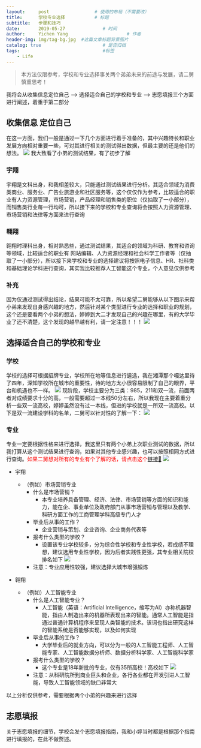 ```yaml
---
layout:     post                 # 使用的布局（不需要改）
title:      学校专业选择           # 标题 
subtitle:   步骤和技巧 
date:       2019-05-27              # 时间
author:     Yichen Yang                      # 作者
header-img: img/tag-bg.jpg  #这篇文章标题背景图片
catalog: true                       # 是否归档
tags:                               #标签
    - Life
---
```

> 本方法仅限参考，学校和专业选择事关两个弟弟未来的前途与发展，请二舅慎重思考！

我将会从收集信息定位自己 ——> 选择适合自己的学校和专业 ——> 志愿填报三个方面进行阐述，着重于第二部分

## 收集信息 定位自己
在这一方面，我们一般是通过一下几个方面进行着手准备的，其中兴趣特长和职业发展方向相对重要一些，可对其进行相关的测试得出数据，但最主要的还是他们的想法。
![](http://ww2.sinaimg.cn/large/006tNc79gy1g3g3xu7n30j30ve0ie4gd.jpg)
我大致看了小弟的测试结果，有了初步了解
### 宇翔
宇翔是文科出身，和我相差较大，只能通过测试结果进行分析。其适合领域为消费类商业、服务业、广告业旅游业和社区服务等，这个仅仅作为参考，比较适合的职业有人力资源管理，市场营销，产品经理和销售类的职位（仅抽取了一小部分），而销售类行业每一行均可，所以接下来的学校和专业查询将会按照人力资源管理、市场营销和法律等方面来进行查询

### 翱翔
翱翔时理科出身，相对熟悉些，通过测试结果，其适合的领域为科研、教育和咨询等领域，比较适合的职业有
网站编辑、人力资源经理和社会科学工作者等（仅抽取了一小部分），所以接下来学校和专业的选择建议将按照电子信息、HR、社科类和基础理论学科进行查询，其实我比较推荐人工智能这个专业，个人意见仅供参考

### 补充
因为仅通过测试得出结论，结果可能不太可靠，所以希望二舅能够从以下图示来帮小弟来发现自身感兴趣的地方，然后针对某个类型进行专业的选择和职业的规划，这个还是要看两个小弟的想法，婷婷到大二才发现自己的兴趣在哪里，有的大学毕业了还不清楚，这个发现的越早越有利，请一定注意！！！
![](http://ww1.sinaimg.cn/large/006tNc79gy1g3g4qod1i3j310m0ogtyc.jpg)


## 选择适合自己的学校和专业
### 学校
学校的选择可根据招牌专业，学校所在地等信息进行遴选，我在湘潭那个嘎达里待了四年，深知学校所在城市的重要性，待的地方太小很容易限制了自己的眼界，平台和机遇也不一样。
![](http://ww3.sinaimg.cn/large/006tNc79gy1g3g3kapl3lj30ww0kaqkt.jpg)
现阶段，学校主要分为三类：985，211和双一流，前面两者对成绩要求十分的高，一般需要超过一本线50分左右，所以我现在主要着重分析一些双一流高校，婷婷虽然没有过一本线，但进的学校就是一所双一流高校。以下是双一流建设学科的名单，二舅可以针对性的了解一下：
![](https://ss1.baidu.com/6ONXsjip0QIZ8tyhnq/it/u=900328231,1859336864&fm=173&app=49&f=JPEG?w=640&h=2232&s=FF283463993148095EFDE1DF000080B1)
### 专业
专业一定要根据性格来进行选择，我这里只有两个小弟上次职业测试的数据，所以我打算从这个测试结果进行查询，如果对其他专业感兴趣，也可以按照相同方式进行查询。<span style="color:red;">如果二舅想对所有的专业有个了解的话，请点击这个[链接🔗](https://wenku.baidu.com/view/00b75c6059eef8c75ebfb354.html?from=search)</span>
![](http://ww2.sinaimg.cn/large/006tNc79gy1g3g57845bfj30yk0jmqli.jpg)

* 宇翔
	* （例如）市场营销专业
		* 什么是市场营销？
			* 本专业培养具备管理、经济、法律、市场营销等方面的知识和能力，能在企、事业单位及政府部门从事市场营销与管理以及教学、科研方面工作的工商管理学科高级专门人才
		* 毕业后从事的工作？
			* 企业营销与策划、企业咨询、企业商务代表等
		* 报考什么类型的学校？
			* 设置该专业学校较多，分为综合性学校和专业性学校，若成绩不理想，建议选用专业性学校，因为后者实践性更强，其专业相关院校排名如下
			![](http://ww3.sinaimg.cn/large/006tNc79gy1g3g5ybjkegj30xg0u0dk2.jpg)
		* 注意：专业应用性较强，建议选择大城市增强锻炼


* 翱翔
	*  （例如）人工智能专业
		* 什么是人工智能专业？
			* 人工智能（英语：Artificial Intelligence，缩写为AI）亦称机器智能，指由人制造出来的机器所表现出来的智能。通常人工智能是指通过普通计算机程序来呈现人类智能的技术。该词也指出研究这样的智能系统是否能够实现，以及如何实现
		* 毕业后从事的工作？
			* 大学毕业后的就业方向，可以分为一般的人工智能工程师、人工智能专家、人工智能数据分析师、数据分析科学家、人工智能科学家
		* 报考什么类型的学校？
			* 这个专业是18年新批的专业，仅有35所高校！高校如下
			![](http://ww1.sinaimg.cn/large/006tNc79gy1g3g6ir33v0j30u018g79a.jpg)
		* 注意：从科研院所到商业巨头和企业，各行各业都在开发引进人工智能，导致人工智能领域的缺口非常大 

以上分析仅供参考，需要根据两个小弟的兴趣来进行选择   

## 志愿填报 
关于志愿填报的细节，学校会发个志愿填报指南，我和小婷当时都是根据那个指南进行填报的，在此不做赘述。
	

